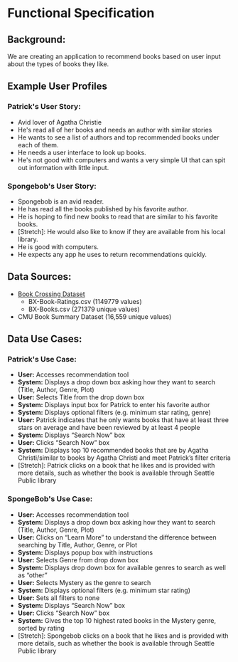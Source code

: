 
# Functional Specification

## Background:
We are creating an application to recommend books based on user input about the types of books they like.

## Example User Profiles

### Patrick's User Story:
- Avid lover of Agatha Christie
- He's read all of her books and needs an author with similar stories
- He wants to see a list of authors and top recommended books under each of them.
- He needs a user interface to look up books.
- He's not good with computers and wants a very simple UI that can spit out information with little input.

### Spongebob's User Story:
- Spongebob is an avid reader.
- He has read all the books published by his favorite author.
- He is hoping to find new books to read that are similar to his favorite books.
- [Stretch]: He would also like to know if they are available from his local library.
- He is good with computers.
- He expects any app he uses to return recommendations quickly.

## Data Sources:
- [Book Crossing Dataset](https://www.kaggle.com/datasets/ruchi798/bookcrossing-dataset/data)
  - BX-Book-Ratings.csv (1149779 values)
  - BX-Books.csv (271379 unique values)
- CMU Book Summary Dataset (16,559 unique values)

## Data Use Cases:

### Patrick's Use Case:
- **User:** Accesses recommendation tool
- **System:** Displays a drop down box asking how they want to search (Title, Author, Genre, Plot)
- **User:** Selects Title from the drop down box 
- **System:** Displays input box for Patrick to enter his favorite author 
- **System:** Displays optional filters (e.g. minimum star rating, genre)
- **User:** Patrick indicates that he only wants books that have at least three stars on average and have been reviewed by at least 4 people 
- **System:** Displays “Search Now” box
- **User:** Clicks “Search Now” box 
- **System:** Displays top 10 recommended books that are by Agatha Christi/similar to books by Agatha Christi and meet Patrick’s filter criteria 
- [Stretch]: Patrick clicks on a book that he likes and is provided with more details, such as whether the book is available through Seattle Public library 

### SpongeBob's Use Case:
- **User:** Accesses recommendation tool
- **System:** Displays a drop down box asking how they want to search (Title, Author, Genre, Plot)
- **User:** Clicks on “Learn More” to understand the difference between searching by Title, Author, Genre, or Plot 
- **System:** Displays popup box with instructions 
- **User:** Selects Genre from drop down box 
- **System:** Displays drop down box for available genres to search as well as “other” 
- **User:** Selects Mystery as the genre to search 
- **System:** Displays optional filters (e.g. minimum star rating)
- **User:** Sets all filters to none 
- **System:** Displays “Search Now” box 
- **User:** Clicks “Search Now” box 
- **System:** Gives the top 10 highest rated books in the Mystery genre, sorted by rating 
- [Stretch]: Spongebob clicks on a book that he likes and is provided with more details, such as whether the book is available through Seattle Public library 

